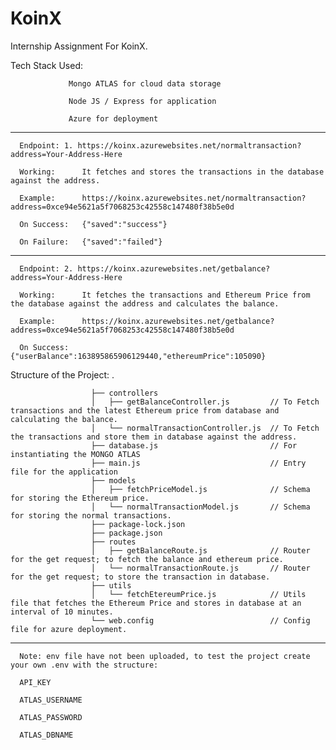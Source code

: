 # KoinX

Internship Assignment For KoinX.

Tech Stack Used:

                 Mongo ATLAS for cloud data storage

                 Node JS / Express for application
                 
                 Azure for deployment
                 
             
___________________________________________________________________________________________________________________________

      Endpoint: 1. https://koinx.azurewebsites.net/normaltransaction?address=Your-Address-Here

      Working:      It fetches and stores the transactions in the database against the address.

      Example:      https://koinx.azurewebsites.net/normaltransaction?address=0xce94e5621a5f7068253c42558c147480f38b5e0d

      On Success:   {"saved":"success"}

      On Failure:   {"saved":"failed"}

___________________________________________________________________________________________________________________________

      Endpoint: 2. https://koinx.azurewebsites.net/getbalance?address=Your-Address-Here

      Working:      It fetches the transactions and Ethereum Price from the database against the address and calculates the balance.

      Example:      https://koinx.azurewebsites.net/getbalance?address=0xce94e5621a5f7068253c42558c147480f38b5e0d

      On Success:   {"userBalance":163895865906129440,"ethereumPrice":105090}


Structure of the Project: 
                      .
                      
                      ├── controllers
                      │   ├── getBalanceController.js         // To Fetch transactions and the latest Ethereum price from database and calculating the balance. 
                      │   └── normalTransactionController.js  // To Fetch the transactions and store them in database against the address.
                      ├── database.js                         // For instantiating the MONGO ATLAS
                      ├── main.js                             // Entry file for the application
                      ├── models
                      │   ├── fetchPriceModel.js              // Schema for storing the Ethereum price.
                      │   └── normalTransactionModel.js       // Schema for storing the normal transactions.
                      ├── package-lock.json
                      ├── package.json
                      ├── routes
                      │   ├── getBalanceRoute.js              // Router for the get request; to fetch the balance and ethereum price.
                      │   └── normalTransactionRoute.js       // Router for the get request; to store the transaction in database.
                      ├── utils
                      │   └── fetchEtereumPrice.js            // Utils file that fetches the Ethereum Price and stores in database at an interval of 10 minutes.
                      └── web.config                          // Config file for azure deployment.
 
 ___________________________________________________________________________________________________________________________
             
      Note: env file have not been uploaded, to test the project create your own .env with the structure:
      
      API_KEY 
      
      ATLAS_USERNAME 
      
      ATLAS_PASSWORD
      
      ATLAS_DBNAME 
